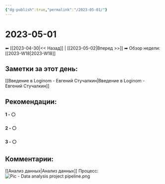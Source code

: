 ```yaml
---
{"dg-publish":true,"permalink":"/2023-05-01/"}
---
```


# 2023-05-01

⬅  [[2023-04-30\|<<  Назад]] | [[2023-05-02\|Вперед >>]]  ➡
Обзор недели: [[2023-W18\|2023-W18]]


## Заметки за этот день:

[[Введение в Loginom - Евгений Стучалкин\|Введение в Loginom - Евгений Стучалкин]]


## Рекомендации:

#### 1 - ⚪ 

#### 2 - ⚪ 

#### 3 - ⚪ 


## Комментарии:

[[Анализ данных\|Анализ данных]] Процесс:
![Pic - Data analysis project pipeline.png](/img/user/Pic%20-%20Data%20analysis%20project%20pipeline.png)